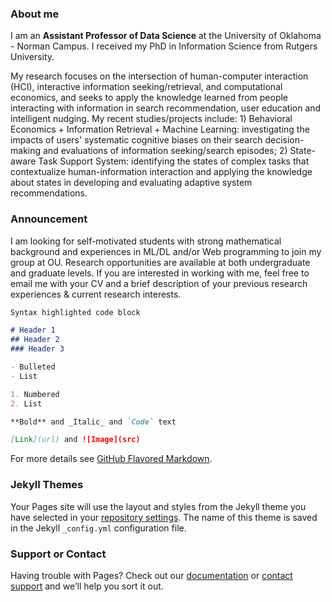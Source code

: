 ### About me

I am an **Assistant Professor of Data Science** at the University of Oklahoma - Norman Campus. I received my PhD in Information Science from Rutgers University.

My research focuses on the intersection of human-computer interaction (HCI), interactive information seeking/retrieval, and computational economics, and seeks to apply the knowledge learned from people interacting with information in search recommendation, user education and intelligent nudging. My recent studies/projects include: 1) Behavioral Economics + Information Retrieval + Machine Learning: investigating the impacts of users' systematic cognitive biases on their search decision-making and evaluations of information seeking/search episodes; 2) State-aware Task Support System: identifying the states of complex tasks that contextualize human-information interaction and applying the knowledge about states in developing and evaluating adaptive system recommendations. 

### Announcement

I am looking for self-motivated students with strong mathematical background and experiences in ML/DL and/or Web programming to join my group at OU. Research opportunities are available at both undergraduate and graduate levels. If you are interested in working with me, feel free to email me with your CV and a brief description of your previous research experiences & current research interests. 

```markdown
Syntax highlighted code block

# Header 1
## Header 2
### Header 3

- Bulleted
- List

1. Numbered
2. List

**Bold** and _Italic_ and `Code` text

[Link](url) and ![Image](src)
```

For more details see [GitHub Flavored Markdown](https://guides.github.com/features/mastering-markdown/).

### Jekyll Themes

Your Pages site will use the layout and styles from the Jekyll theme you have selected in your [repository settings](https://github.com/jiqunl/me/settings). The name of this theme is saved in the Jekyll `_config.yml` configuration file.

### Support or Contact

Having trouble with Pages? Check out our [documentation](https://docs.github.com/categories/github-pages-basics/) or [contact support](https://github.com/contact) and we’ll help you sort it out.
